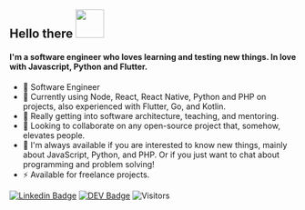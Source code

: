 ## Hello there <img src="https://www.animoticons.com/files/misc/fantasy-smiley-faces/19.gif" width="50px"/>

#### I'm a software engineer who loves learning and testing new things. In love with Javascript, Python and Flutter.

- 💙 Software Engineer
- 🔭 Currently using Node, React, React Native, Python and PHP on projects, also experienced with Flutter, Go, and Kotlin.
- 🌱 Really getting into software architecture, teaching, and mentoring.
- 👯 Looking to collaborate on any open-source project that, somehow, elevates people.
- 💬 I'm always available if you are interested to know new things, mainly about JavaScript, Python, and PHP. Or if you just want to chat about programming and problem solving!
- ⚡ Available for freelance projects.

[![Linkedin Badge](https://img.shields.io/badge/-LinkedIn-blue?style=flat-square&logo=Linkedin&logoColor=white&link=https://www.linkedin.com/in/ricardo-morato-673576108/)](https://www.linkedin.com/in/ricardo-morato-673576108/)
[![DEV Badge](https://img.shields.io/badge/-DEV.to-000?style=flat-square&logo=dev.to&logoColor=white&link=https://dev.to/ricardomorato)](https://dev.to/ricardomorato)
![Visitors](https://visitor-badge.glitch.me/badge?page_id=gbrls.gbrls)

<!--
**RicardoMorato/RicardoMorato** is a ✨ _special_ ✨ repository because its `README.md` (this file) appears on your GitHub profile.
-->
